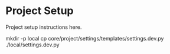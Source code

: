 Project Setup
=============


Project setup instructions here.

mkdir -p local
cp core/project/settings/templates/settings.dev.py ./local/settings.dev.py